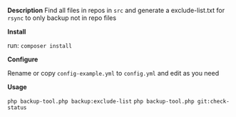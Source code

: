 **Description**
Find all files in repos in `src` 
and generate a exclude-list.txt for `rsync` 
to only backup not in repo files 

**Install**

run: `composer install`

**Configure**

Rename or copy `config-example.yml` to `config.yml` and edit as you need

**Usage**

`php backup-tool.php backup:exclude-list`
`php backup-tool.php git:check-status`

